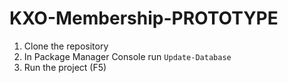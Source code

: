 # KXO-Membership-PROTOTYPE
1. Clone the repository
2. In Package Manager Console run `Update-Database`
3. Run the project (F5)